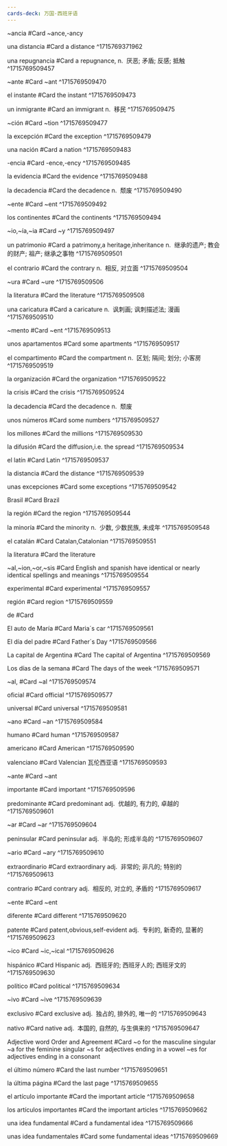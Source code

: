 ```yaml
---
cards-deck: 万国·西班牙语
---
```



~ancia #Card 
~ance,-ancy
 
una distancia #Card 
a distance
^1715769371962

una repugnancia #Card 
a repugnance,
n.  厌恶; 矛盾; 反感; 抵触
^1715769509457

~ante #Card 
~ant
^1715769509470

el instante #Card 
the instant
^1715769509473

un inmigrante #Card 
an immigrant 
n.  移民
^1715769509475

~ción #Card 
~tion
^1715769509477

la excepción  #Card 
the exception
^1715769509479

una nación  #Card 
a nation
^1715769509483

 -encia  #Card 
 -ence,-ency
^1715769509485

la evidencia #Card 
the evidence
^1715769509488

la decadencia #Card 
the decadence
n.  颓废 
^1715769509490

~ente #Card 
~ent
^1715769509492

los continentes #Card 
the continents
^1715769509494

~io,~ía,~ia #Card 
~y
^1715769509497

un patrimonio #Card 
a patrimony,a heritage,inheritance
n.  继承的遗产; 教会的财产; 祖产; 继承之事物
^1715769509501

el contrario #Card 
the contrary
n.  相反, 对立面
^1715769509504

~ura #Card 
~ure
^1715769509506

la literatura #Card 
the literature
^1715769509508

una caricatura #Card 
a caricature
n.  讽刺画; 讽刺描述法; 漫画
^1715769509510

~mento #Card 
~ent
^1715769509513

unos apartamentos #Card 
some apartments
^1715769509517

el compartimento #Card 
the compartment
n.  区划; 隔间; 划分; 小客房
^1715769509519

la organización #Card 
the organization
^1715769509522

la crisis #Card 
the crisis
^1715769509524

la decadencia #Card 
the decadence
n.  颓废

unos números #Card 
some numbers
^1715769509527

los millones #Card 
the millions
^1715769509530

la difusión #Card 
the diffusion,i.e. the spread
^1715769509534

el latín #Card 
Latin
^1715769509537

 la distancia #Card 
 the distance
^1715769509539

unas excepciones #Card 
some exceptions
^1715769509542

 Brasil #Card 
 Brazil
 
la región #Card 
the region
^1715769509544

la minoría #Card 
the minority 
n.  少数, 少数民族, 未成年
^1715769509548

el catalán #Card 
Catalan,Catalonian
^1715769509551

la literatura #Card 
the literature

~al,~ion,~or,~sis #Card 
English and spanish have identical or nearly identical spellings and meanings
^1715769509554

experimental #Card 
experimental
^1715769509557

región #Card 
region
^1715769509559

de #Card 

El auto de María #Card 
Maria´s car
^1715769509561

El día del padre #Card 
Father´s Day
^1715769509566

La capital de Argentina #Card 
The capital of Argentina
^1715769509569

Los días de la semana #Card 
The days of the week
^1715769509571

~al, #Card 
~al
^1715769509574

oficial #Card 
official
^1715769509577

universal #Card 
universal
^1715769509581

~ano #Card 
~an
^1715769509584

humano #Card 
human
^1715769509587

americano #Card 
American
^1715769509590

valenciano #Card 
Valencian
瓦伦西亚语
^1715769509593

~ante #Card 
~ant

importante #Card 
important
^1715769509596

predominante #Card 
predominant
adj.  优越的, 有力的, 卓越的
^1715769509601

~ar #Card 
~ar
^1715769509604

peninsular #Card 
peninsular
adj.  半岛的; 形成半岛的
^1715769509607

~ario #Card 
~ary
^1715769509610

extraordinario #Card 
extraordinary
adj.  非常的; 非凡的; 特别的
^1715769509613

contrario #Card 
contrary
adj.  相反的, 对立的, 矛盾的
^1715769509617

~ente #Card 
~ent

diferente #Card 
different
^1715769509620

patente #Card 
patent,obvious,self-evident
adj.  专利的, 新奇的, 显著的
^1715769509623

~ico #Card 
~ic,~ical
^1715769509626

hispánico #Card 
Hispanic
adj.  西班牙的; 西班牙人的; 西班牙文的
^1715769509630

político #Card 
political
^1715769509634

~ivo #Card 
~ive
^1715769509639

exclusivo #Card 
exclusive
adj.  独占的, 排外的, 唯一的
^1715769509643

nativo #Card 
native
adj.  本国的, 自然的, 与生俱来的
^1715769509647

Adjective word Order and Agreement  #Card 
~o for the masculine singular
~a for the feminine singular
~s for adjectives ending in a vowel
~es for adjectives ending in a consonant

el último número #Card 
the last number
^1715769509651

la última página #Card 
the last page
^1715769509655

el artículo importante #Card 
the important article
^1715769509658


los artículos importantes #Card 
the important articles
^1715769509662

una idea fundamental #Card 
a fundamental idea
^1715769509666

unas idea fundamentales #Card 
some fundamental ideas
^1715769509669















